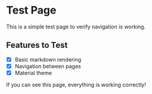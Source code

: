 # Test Page

This is a simple test page to verify navigation is working.

## Features to Test

- [x] Basic markdown rendering
- [x] Navigation between pages
- [x] Material theme

If you can see this page, everything is working correctly!


